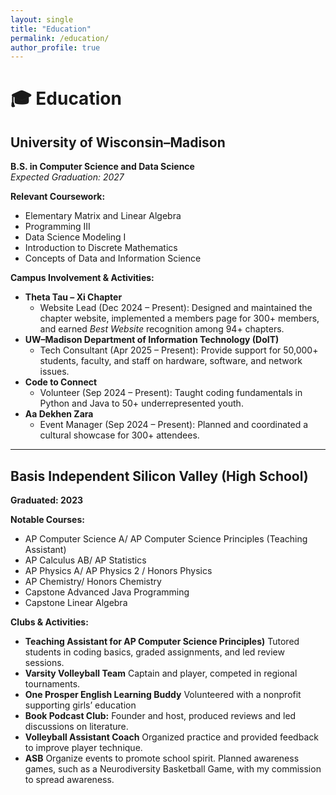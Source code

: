 ```yaml
---
layout: single
title: "Education"
permalink: /education/
author_profile: true
---
```


# 🎓 Education

## University of Wisconsin–Madison  
**B.S. in Computer Science and Data Science**  
*Expected Graduation: 2027*

**Relevant Coursework:**  
- Elementary Matrix and Linear Algebra  
- Programming III  
- Data Science Modeling I  
- Introduction to Discrete Mathematics  
- Concepts of Data and Information Science  

**Campus Involvement & Activities:**  
- **Theta Tau – Xi Chapter**  
  - Website Lead (Dec 2024 – Present): Designed and maintained the chapter website, implemented a members page for 300+ members, and earned *Best Website* recognition among 94+ chapters.  
- **UW–Madison Department of Information Technology (DoIT)**  
  - Tech Consultant (Apr 2025 – Present): Provide support for 50,000+ students, faculty, and staff on hardware, software, and network issues.  
- **Code to Connect**  
  - Volunteer (Sep 2024 – Present): Taught coding fundamentals in Python and Java to 50+ underrepresented youth.  
- **Aa Dekhen Zara**  
  - Event Manager (Sep 2024 – Present): Planned and coordinated a cultural showcase for 300+ attendees.  

---

## Basis Independent Silicon Valley (High School)  
**Graduated: 2023**

**Notable Courses:**  
- AP Computer Science A/ AP Computer Science Principles (Teaching Assistant)
- AP Calculus AB/ AP Statistics  
- AP Physics A/ AP Physics 2 / Honors Physics
- AP Chemistry/ Honors Chemistry
- Capstone Advanced Java Programming
- Capstone Linear Algebra

**Clubs & Activities:**
- **Teaching Assistant for AP Computer Science Principles)** Tutored students in coding basics, graded assignments, and led review sessions.
- **Varsity Volleyball Team** Captain and player, competed in regional tournaments.  
- **One Prosper English Learning Buddy** Volunteered with a nonprofit supporting girls’ education
- **Book Podcast Club:** Founder and host, produced reviews and led discussions on literature.  
- **Volleyball Assistant Coach** Organized practice and provided feedback to improve player technique.
- **ASB** Organize events to promote school spirit. Planned awareness games, such as a Neurodiversity Basketball Game, with my commission to spread awareness.
